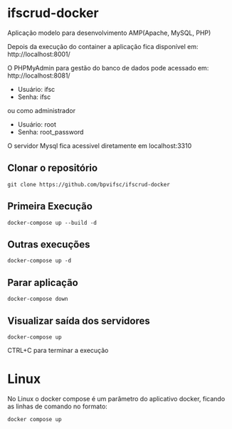 # ifscrud-docker

Aplicação modelo para desenvolvimento AMP(Apache, MySQL, PHP)

Depois da execução do container a aplicação fica disponível em:
http://localhost:8001/

O PHPMyAdmin para gestão do banco de dados pode acessado em:
http://localhost:8081/
* Usuário: ifsc
* Senha: ifsc

ou como administrador

* Usuário: root
* Senha: root_password

O servidor Mysql fica acessivel diretamente em localhost:3310

## Clonar o repositório
```
git clone https://github.com/bpvifsc/ifscrud-docker
```

## Primeira Execução
```
docker-compose up --build -d
```

## Outras execuções
```
docker-compose up -d
```

## Parar aplicação
```
docker-compose down
```

## Visualizar saída dos servidores
```
docker-compose up
```
CTRL+C para terminar a execução

# Linux

No Linux o docker compose é um parâmetro do aplicativo docker, ficando as linhas de comando no formato:
```
docker compose up
```
